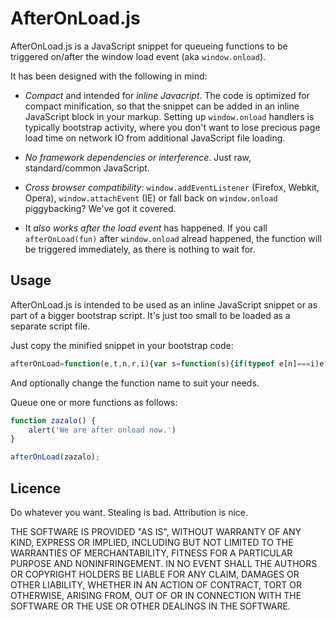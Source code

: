 AfterOnLoad.js
==============


AfterOnLoad.js is a JavaScript snippet for queueing functions
to be triggered on/after the window load event (aka ```window.onload```).


It has been designed with the following in mind:

*   *Compact* and intended for *inline Javacript*.
    The code is optimized for compact minification,
    so that the snippet can be added in an
    inline JavaScript block in your markup.
    Setting up ```window.onload``` handlers
    is typically bootstrap activity, where you don't want
    to lose precious page load time on network IO from
    additional JavaScript file loading.

*   *No framework dependencies or interference*.
    Just raw, standard/common JavaScript.

*   *Cross browser compatibility*:
    ```window.addEventListener``` (Firefox, Webkit, Opera),
    ```window.attachEvent``` (IE)
    or fall back on ```window.onload``` piggybacking?
    We've got it covered.

*   It *also works after the load event* has happened.
    If you call ```afterOnLoad(fun)``` after
    ```window.onload``` alread happened, the function will be
    triggered immediately, as there is nothing to wait for.



Usage
-----

AfterOnLoad.js is intended to be used as an inline JavaScript
snippet or as part of a bigger bootstrap script.
It's just too small to be loaded as a separate script file.

Just copy the minified snippet in your bootstrap code:

```javascript
afterOnLoad=function(e,t,n,r,i){var s=function(s){if(typeof e[n]===i)e[n]("load",s,!1);else if(typeof e[r]===i)e[r](t,s);else{var o=e[t];typeof o!==i?e[t]=s:e[t]=function(e){o(e),s(e)}}},o=!1;return s(function(){o=!0}),function(e){o?e():s(e)}}(window,"onload","addEventListener","attachEvent","function");
```
And optionally change the function name to suit your needs.

Queue one or more functions as follows:

```javascript
function zazalo() {
    alert('We are after onload now.')
}

afterOnLoad(zazalo);
```

Licence
-------

Do whatever you want. Stealing is bad. Attribution is nice.

THE SOFTWARE IS PROVIDED "AS IS", WITHOUT WARRANTY OF ANY KIND,
EXPRESS OR IMPLIED, INCLUDING BUT NOT LIMITED TO THE WARRANTIES
OF MERCHANTABILITY, FITNESS FOR A PARTICULAR PURPOSE AND
NONINFRINGEMENT. IN NO EVENT SHALL THE AUTHORS OR COPYRIGHT
HOLDERS BE LIABLE FOR ANY CLAIM, DAMAGES OR OTHER LIABILITY,
WHETHER IN AN ACTION OF CONTRACT, TORT OR OTHERWISE, ARISING
FROM, OUT OF OR IN CONNECTION WITH THE SOFTWARE OR THE USE OR
OTHER DEALINGS IN THE SOFTWARE.
